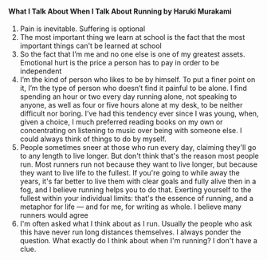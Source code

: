 #### What I Talk About When I Talk About Running by Haruki Murakami

1. Pain is inevitable. Suffering is optional
2. The most important thing we learn at school is the fact that the most important things can't be learned at school
3. So the fact that I’m me and no one else is one of my greatest assets. Emotional hurt is the price a person has to pay in order to be independent
4. I’m the kind of person who likes to be by himself. To put a finer point on it, I’m the type of person who doesn’t find it painful to be alone. I find spending an hour or two every day running alone, not speaking to anyone, as well as four or five hours alone at my desk, to be neither difficult nor boring. I’ve had this tendency ever since I was young, when, given a choice, I much preferred reading books on my own or concentrating on listening to music over being with someone else. I could always think of things to do by myself.
5. People sometimes sneer at those who run every day, claiming they'll go to any length to live longer. But don't think that's the reason most people run. Most runners run not because they want to live longer, but because they want to live life to the fullest. If you're going to while away the years, it's far better to live them with clear goals and fully alive then in a fog, and I believe running helps you to do that. Exerting yourself to the fullest within your individual limits: that's the essence of running, and a metaphor for life — and for me, for writing as whole. I believe many runners would agree
6. I'm often asked what I think about as I run. Usually the people who ask this have never run long distances themselves. I always ponder the question. What exactly do I think about when I'm running? I don't have a clue.

